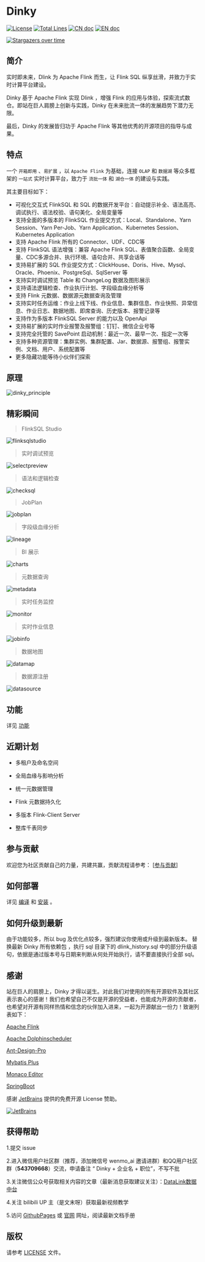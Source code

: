 # Dinky

[![License](https://img.shields.io/badge/license-Apache%202-4EB1BA.svg)](https://www.apache.org/licenses/LICENSE-2.0.html)
[![Total Lines](https://tokei.rs/b1/github/DataLinkDC/dlink?category=lines)](https://github.com/DataLinkDC/dlink)
[![CN doc](https://img.shields.io/badge/文档-中文版-blue.svg)](README_zh_CN.md)
[![EN doc](https://img.shields.io/badge/document-English-blue.svg)](README.md)

[![Stargazers over time](https://starchart.cc/DataLinkDC/dlink.svg)](https://starchart.cc/DataLinkDC/dlink)

## 简介

实时即未来，Dlink 为 Apache Flink 而生，让 Flink SQL 纵享丝滑，并致力于实时计算平台建设。

Dinky 基于 Apache Flink 实现 Dlink ，增强 Flink 的应用与体验，探索流式数仓。即站在巨人肩膀上创新与实践，Dinky 在未来批流一体的发展趋势下潜力无限。

最后，Dinky 的发展皆归功于 Apache Flink 等其他优秀的开源项目的指导与成果。

## 特点

一个 `开箱即用` 、`易扩展` ，以 `Apache Flink` 为基础，连接 `OLAP` 和 `数据湖` 等众多框架的 `一站式` 实时计算平台，致力于 `流批一体` 和 `湖仓一体` 的建设与实践。

其主要目标如下：

- 可视化交互式 FlinkSQL 和 SQL 的数据开发平台：自动提示补全、语法高亮、调试执行、语法校验、语句美化、全局变量等
- 支持全面的多版本的 FlinkSQL 作业提交方式：Local、Standalone、Yarn Session、Yarn Per-Job、Yarn Application、Kubernetes Session、Kubernetes Application
- 支持 Apache Flink 所有的 Connector、UDF、CDC等
- 支持 FlinkSQL 语法增强：兼容 Apache Flink SQL、表值聚合函数、全局变量、CDC多源合并、执行环境、语句合并、共享会话等
- 支持易扩展的 SQL 作业提交方式：ClickHouse、Doris、Hive、Mysql、Oracle、Phoenix、PostgreSql、SqlServer 等
- 支持实时调试预览 Table 和 ChangeLog 数据及图形展示
- 支持语法逻辑检查、作业执行计划、字段级血缘分析等
- 支持 Flink 元数据、数据源元数据查询及管理
- 支持实时任务运维：作业上线下线、作业信息、集群信息、作业快照、异常信息、作业日志、数据地图、即席查询、历史版本、报警记录等
- 支持作为多版本 FlinkSQL Server 的能力以及 OpenApi
- 支持易扩展的实时作业报警及报警组：钉钉、微信企业号等
- 支持完全托管的 SavePoint 启动机制：最近一次、最早一次、指定一次等
- 支持多种资源管理：集群实例、集群配置、Jar、数据源、报警组、报警实例、文档、用户、系统配置等
- 更多隐藏功能等待小伙伴们探索

## 原理

![dinky_principle](https://raw.githubusercontent.com/DataLinkDC/dlink/main/dlink-doc/images/main/dinky_principle.png)

## 精彩瞬间

> FlinkSQL Studio

![flinksqlstudio](https://raw.githubusercontent.com/DataLinkDC/dlink/main/dlink-doc/images/060/flinksqlstudio.png)

> 实时调试预览

![selectpreview](https://raw.githubusercontent.com/DataLinkDC/dlink/main/dlink-doc/images/060/selectpreview.png)

> 语法和逻辑检查

![checksql](https://raw.githubusercontent.com/DataLinkDC/dlink/main/dlink-doc/images/060/checksql.png)

> JobPlan

![jobplan](https://raw.githubusercontent.com/DataLinkDC/dlink/main/dlink-doc/images/060/jobplan.png)

> 字段级血缘分析

![lineage](https://raw.githubusercontent.com/DataLinkDC/dlink/main/dlink-doc/images/060/lineage.png)

> BI 展示

![charts](https://raw.githubusercontent.com/DataLinkDC/dlink/main/dlink-doc/images/060/charts.png)

> 元数据查询

![metadata](https://raw.githubusercontent.com/DataLinkDC/dlink/main/dlink-doc/images/060/metadata.png)

> 实时任务监控

![monitor](https://raw.githubusercontent.com/DataLinkDC/dlink/main/dlink-doc/images/060/monitor.png)

> 实时作业信息

![jobinfo](https://raw.githubusercontent.com/DataLinkDC/dlink/main/dlink-doc/images/060/jobinfo.png)

> 数据地图

![datamap](https://raw.githubusercontent.com/DataLinkDC/dlink/main/dlink-doc/images/060/datamap.png)

> 数据源注册

![datasource](https://raw.githubusercontent.com/DataLinkDC/dlink/main/dlink-doc/images/060/datasource.png)

## 功能

详见 [功能](https://github.com/DataLinkDC/dlink/blob/dev/docs/zh-CN/feature.md)

## 近期计划

- 多租户及命名空间

- 全局血缘与影响分析

- 统一元数据管理

- Flink 元数据持久化

- 多版本 Flink-Client Server

- 整库千表同步

## 参与贡献

欢迎您为社区贡献自己的力量，共建共赢，贡献流程请参考： [[参与贡献](https://github.com/DataLinkDC/dlink/blob/dev/docs/zh-CN/developer-guide/how_contribute.md)]

## 如何部署

详见 [编译](https://github.com/DataLinkDC/dlink/blob/dev/docs/zh-CN/quick_start/build.md) 和 [安装](https://github.com/DataLinkDC/dlink/blob/dev/docs/zh-CN/quick_start/deploy.md) 。

## 如何升级到最新

由于功能较多，所以 bug 及优化点较多，强烈建议你使用或升级到最新版本。
替换最新 Dinky 所有依赖包 ，执行 sql 目录下的 dlink_history.sql 中的部分升级语句，依据是通过版本号与日期来判断从何处开始执行，请不要直接执行全部 sql。

## 感谢

站在巨人的肩膀上，Dinky 才得以诞生。对此我们对使用的所有开源软件及其社区表示衷心的感谢！我们也希望自己不仅是开源的受益者，也能成为开源的贡献者，也希望对开源有同样热情和信念的伙伴加入进来，一起为开源献出一份力！致谢列表如下：

[Apache Flink](https://github.com/apache/flink)

[Apache Dolphinscheduler](https://github.com/apache/dolphinscheduler)

[Ant-Design-Pro](https://github.com/ant-design/ant-design-pro)

[Mybatis Plus](https://github.com/baomidou/mybatis-plus)

[Monaco Editor](https://github.com/Microsoft/monaco-editor)

[SpringBoot]()

感谢 [JetBrains](https://www.jetbrains.com/?from=dlink) 提供的免费开源 License 赞助。

[![JetBrains](https://raw.githubusercontent.com/DataLinkDC/dlink/main/dlink-doc/images/main/jetbrains.svg)](https://www.jetbrains.com/?from=dlink)

## 获得帮助

1.提交 issue

2.进入微信用户社区群（推荐，添加微信号 wenmo_ai 邀请进群）和QQ用户社区群（**543709668**）交流，申请备注 “ Dinky + 企业名 + 职位”，不写不批

3.关注微信公众号获取相关内容的文章（最新消息获取建议关注）：[DataLink数据中台](https://mmbiz.qpic.cn/mmbiz_jpg/dyicwnSlTFTp6w4PuJruFaLV6uShCJDkzqwtnbQJrQ90yKDuuIC8tyMU5DK69XZibibx7EPPBRQ3ic81se5UQYs21g/0?wx_fmt=jpeg)

4.关注 bilibili UP 主（是文末呀）获取最新视频教学

5.访问 [GithubPages](https://datalinkdc.github.io/dlink/#/) 或 [官网](http://www.dlink.top/#/) 网址，阅读最新文档手册

## 版权

请参考 [LICENSE](https://github.com/DataLinkDC/dlink/blob/main/LICENSE) 文件。